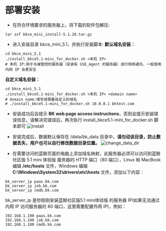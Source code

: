 # 部署安装

- 在符合环境要求的服务器上，将下载的软件包解压:
```shell
tar zxf bkce_mini_install-5.1.26.tar.gz
```

- 进入安装目录 bkce_mini_5.1，并执行安装脚本:
**默认域名安装：**
```shell
cd bkce_mini_5.1
./install_bkce5.1-mini_for_docker.sh <本机 IP> 
# 本机 IP:用于与被管控的服务器（安装有 GSE_Agent 的服务器）进行网络通讯，一般使用内网 IP 会更安全
```
**自定义域名安装：**
```shell
cd bkce_mini_5.1
./install_bkce5.1-mini_for_docker.sh <本机 IP> <domain name>
# domain name:填写成需要自定义的域名
# ./install_bkce5.1-mini_for_docker.sh 10.0.0.1 bktest.com
```

- 安装成功后会提示 **BK web page access instructions**，否则会提示安装错误信息，请解决完错误后，再次执行 install_bkce5.1-mini_for_docker.sh 脚本即可
![install](./../images/install.png)

- 安装完成后，数据默认保存在 /data/bk_data 目录中，**请勿动该目录，防止数据丢失，用户也可以自行修改数据目录位置。**
![change_data_dir](./../images/change_dir.png)

- 在需要访问的蓝鲸页面的电脑上添加域名映射，此服务器必须可以访问到蓝鲸社区版 5.1 mini 体验版 服务器的 HTTP 端口（80 端口），Linux 和 MacBook 编辑 **/etc/hosts** 文件，Windows 编辑 **C:\Windows\System32\drivers\etc\hosts** 文件，添加以下内容：
```shell
bk_server_ip paas.bk.com
bk_server_ip job.bk.com
bk_server_ip cmdb.bk.com
```
bk_server_ip 是你刚刚安装蓝鲸社区版5.1 mini体验版 的服务器 IP(如果无法通过内网 IP 访问服务器的 80 端口，这里需要配置外网 IP)，例如：
```shell
192.168.1.100 paas.bk.com
192.168.1.100 job.bk.com
192.168.1.100 cmdb.bk.com
```

